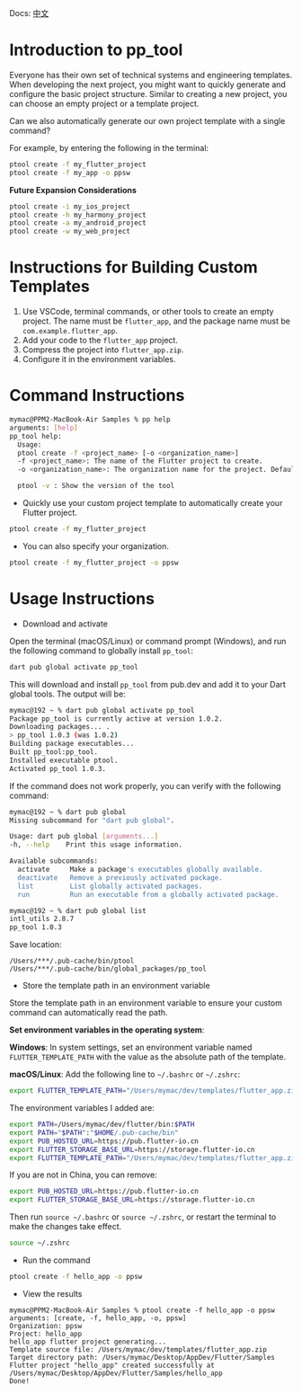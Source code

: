 Docs: [中文](README.md)

# Introduction to pp_tool

Everyone has their own set of technical systems and engineering templates. When developing the next project, you might want to quickly generate and configure the basic project structure. Similar to creating a new project, you can choose an empty project or a template project.

Can we also automatically generate our own project template with a single command?

For example, by entering the following in the terminal:

```bash
ptool create -f my_flutter_project
ptool create -f my_app -o ppsw
```

**Future Expansion Considerations**

```bash
ptool create -i my_ios_project
ptool create -h my_harmony_project
ptool create -a my_android_project
ptool create -w my_web_project
```

# Instructions for Building Custom Templates

1. Use VSCode, terminal commands, or other tools to create an empty project. The name must be `flutter_app`, and the package name must be `com.example.flutter_app`.
2. Add your code to the `flutter_app` project.
3. Compress the project into `flutter_app.zip`.
4. Configure it in the environment variables.

# Command Instructions

```bash
mymac@PPM2-MacBook-Air Samples % pp help
arguments: [help]
pp_tool help:
  Usage:
  ptool create -f <project_name> [-o <organization_name>]
  -f <project_name>: The name of the Flutter project to create.
  -o <organization_name>: The organization name for the project. Defaults to 'example'.

  ptool -v : Show the version of the tool
```

- Quickly use your custom project template to automatically create your Flutter project.

```bash
ptool create -f my_flutter_project
```

- You can also specify your organization.

```bash
ptool create -f my_flutter_project -o ppsw
```

# Usage Instructions

- Download and activate

Open the terminal (macOS/Linux) or command prompt (Windows), and run the following command to globally install `pp_tool`:

```bash
dart pub global activate pp_tool
```

This will download and install `pp_tool` from pub.dev and add it to your Dart global tools. The output will be:

```bash
mymac@192 ~ % dart pub global activate pp_tool
Package pp_tool is currently active at version 1.0.2.
Downloading packages... .
> pp_tool 1.0.3 (was 1.0.2)
Building package executables...
Built pp_tool:pp_tool.
Installed executable ptool.
Activated pp_tool 1.0.3.
```

If the command does not work properly, you can verify with the following command:

```bash
mymac@192 ~ % dart pub global
Missing subcommand for "dart pub global".

Usage: dart pub global [arguments...]
-h, --help    Print this usage information.

Available subcommands:
  activate     Make a package's executables globally available.
  deactivate   Remove a previously activated package.
  list         List globally activated packages.
  run          Run an executable from a globally activated package.
```

```bash
mymac@192 ~ % dart pub global list
intl_utils 2.8.7
pp_tool 1.0.3
```

Save location:

```
/Users/***/.pub-cache/bin/ptool
/Users/***/.pub-cache/bin/global_packages/pp_tool
```

- Store the template path in an environment variable

Store the template path in an environment variable to ensure your custom command can automatically read the path.

**Set environment variables in the operating system**:

**Windows**: In system settings, set an environment variable named `FLUTTER_TEMPLATE_PATH` with the value as the absolute path of the template.

**macOS/Linux**: Add the following line to `~/.bashrc` or `~/.zshrc`:

```bash
export FLUTTER_TEMPLATE_PATH="/Users/mymac/dev/templates/flutter_app.zip"
```

The environment variables I added are:

```bash
export PATH=/Users/mymac/dev/flutter/bin:$PATH
export PATH="$PATH":"$HOME/.pub-cache/bin"
export PUB_HOSTED_URL=https://pub.flutter-io.cn
export FLUTTER_STORAGE_BASE_URL=https://storage.flutter-io.cn
export FLUTTER_TEMPLATE_PATH="/Users/mymac/dev/templates/flutter_app.zip"
```

If you are not in China, you can remove:

```bash
export PUB_HOSTED_URL=https://pub.flutter-io.cn
export FLUTTER_STORAGE_BASE_URL=https://storage.flutter-io.cn
```

Then run `source ~/.bashrc` or `source ~/.zshrc`, or restart the terminal to make the changes take effect.

```bash
source ~/.zshrc
```

- Run the command

```bash
ptool create -f hello_app -o ppsw
```

- View the results

```
mymac@PPM2-MacBook-Air Samples % ptool create -f hello_app -o ppsw
arguments: [create, -f, hello_app, -o, ppsw]
Organization: ppsw
Project: hello_app
hello_app flutter project generating...
Template source file: /Users/mymac/dev/templates/flutter_app.zip
Target directory path: /Users/mymac/Desktop/AppDev/Flutter/Samples
Flutter project "hello_app" created successfully at /Users/mymac/Desktop/AppDev/Flutter/Samples/hello_app
Done!
```
